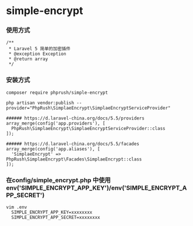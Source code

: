 # simple-encrypt

### 使用方式
```
/**
 * Laravel 5 简单的加密插件
 * @exception Exception
 * @return array
 */
```

### 安装方式
```
composer require phprush/simple-encrypt

php artisan vendor:publish --provider="PhpRush\SimplaeEncrypt\SimplaeEncryptServiceProvider"

###### https://d.laravel-china.org/docs/5.5/providers
array_merge(config('app.providers'), [
  PhpRush\SimplaeEncrypt\SimplaeEncryptServiceProvider::class
]);

###### https://d.laravel-china.org/docs/5.5/facades
array_merge(config('app.aliases'), [
  'SimplaeEncrypt' => PhpRush\SimplaeEncrypt\Facades\SimplaeEncrypt::class
]);
```

### 在config/simple_encrypt.php 中使用 env('SIMPLE_ENCRYPT_APP_KEY')/env('SIMPLE_ENCRYPT_APP_SECRET')
```
vim .env
  SIMPLE_ENCRYPT_APP_KEY=xxxxxxxx
  SIMPLE_ENCRYPT_APP_SECRET=xxxxxxxx
```
